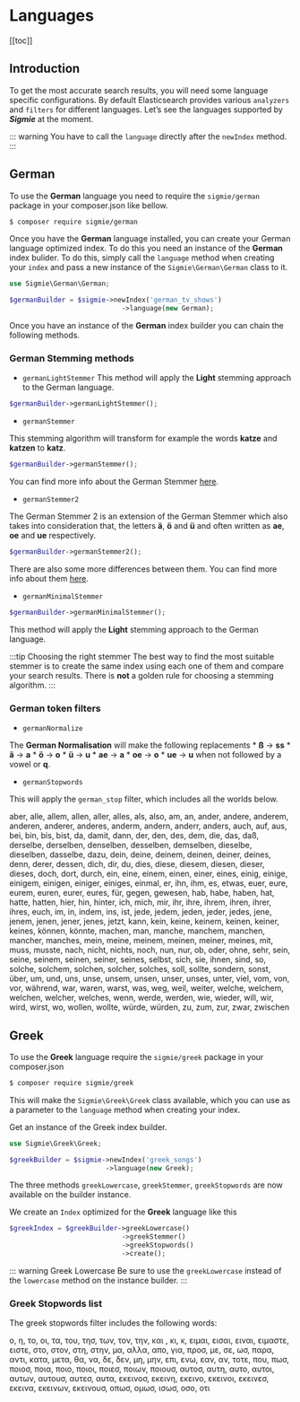 # Languages
[[toc]]

## Introduction

To get the most accurate search results, you will need some language specific configurations. By default Elasticsearch provides various `analyzers` and `filters` for different languages. Let’s see the languages supported by ***Sigmie*** at the moment. 

::: warning
You have to call the `language` directly after the `newIndex` method.
:::

## German
To use the **German** language you need to require the `sigmie/german` package in your composer.json like bellow.
```sh
$ composer require sigmie/german
```

Once you have the **German** language installed, you can create your German language optimized index. To do this you need an instance of the **German** index bulider. To do this, simply call the `language` method when creating your `index` and pass a new instance of the `Sigmie\German\German` class to it.

```php
use Sigmie\German\German;

$germanBuilder = $sigmie->newIndex('german_tv_shows')
							->language(new German);
```

Once you have an instance of the **German** index builder you can chain the following methods.

### German Stemming methods
   * `germanLightStemmer`
  This method will apply the **Light** stemming approach to the German language.
```php
$germanBuilder->germanLightStemmer();
```

   * `germanStemmer`

This stemming algorithm will transform for example the words **katze** and **katzen** to **katz**.

```php
$germanBuilder->germanStemmer();
```

You can find more info about the German Stemmer [here](https://snowballstem.org/algorithms/german/stemmer.html).

  * `germanStemmer2`

   The German Stemmer 2 is an extension of the German Stemmer which also takes into consideration that, the letters  **ä**, **ö** and **ü** and often written as **ae**, **oe** and **ue** respectively.

```php
$germanBuilder->germanStemmer2();
```

There are also some more differences between them. You can find more info about them [here](https://snowballstem.org/algorithms/german2/stemmer.html).
   * `germanMinimalStemmer`
  
```php
$germanBuilder->germanMinimalStemmer();
```
  This method will apply the **Light** stemming approach to the German language.

:::tip Choosing the right stemmer
The best way to find the most suitable stemmer is to create the same index using each one of them and compare your search results. There is **not** a golden rule for choosing a stemming algorithm.
:::

### German token filters
   * `germanNormalize`

   The **German Normalisation** will make the following replacements
	 * **ß**  ->  **ss**
	 * **ä** -> **a**
	 * 	 **ö** -> **o**
	 * 	 **ü** -> **u**
	 * 	 **ae** -> **a**
	 * 	 **oe** -> **o**
	 * 	 **ue** -> **u** when not followed by a vowel or **q**.

   * `germanStopwords`

This will apply the `german_stop` filter, which includes all the worlds below. 

aber, alle, allem, allen, aller, alles, als, also, am, an, ander, andere, anderem, anderen, anderer, anderes, anderm, andern, anderr, anders, auch, auf, aus, bei, bin, bis, bist, da, damit, dann, der, den, des, dem, die, das, daß, derselbe, derselben, denselben, desselben, demselben, dieselbe, dieselben, dasselbe, dazu, dein, deine, deinem, deinen, deiner, deines, denn, derer, dessen, dich, dir, du, dies, diese, diesem, diesen, dieser, dieses, doch, dort, durch, ein, eine, einem, einen, einer, eines, einig, einige, einigem, einigen, einiger, einiges, einmal, er, ihn, ihm, es, etwas, euer, eure, eurem, euren, eurer, eures, für, gegen, gewesen, hab, habe, haben, hat, hatte, hatten, hier, hin, hinter, ich, mich, mir, ihr, ihre, ihrem, ihren, ihrer, ihres, euch, im, in, indem, ins, ist, jede, jedem, jeden, jeder, jedes, jene, jenem, jenen, jener, jenes, jetzt, kann, kein, keine, keinem, keinen, keiner, keines, können, könnte, machen, man, manche, manchem, manchen, mancher, manches, mein, meine, meinem, meinen, meiner, meines, mit, muss, musste, nach, nicht, nichts, noch, nun, nur, ob, oder, ohne, sehr, sein, seine, seinem, seinen, seiner, seines, selbst, sich, sie, ihnen, sind, so, solche, solchem, solchen, solcher, solches, soll, sollte, sondern, sonst, über, um, und, uns, unse, unsem, unsen, unser, unses, unter, viel, vom, von, vor, während, war, waren, warst, was, weg, weil, weiter, welche, welchem, welchen, welcher, welches, wenn, werde, werden, wie, wieder, will, wir, wird, wirst, wo, wollen, wollte, würde, würden, zu, zum, zur, zwar, zwischen

## Greek
To use the **Greek** language require the `sigmie/greek` package in your composer.json
```sh
$ composer require sigmie/greek
```

This will make the `Sigmie\Greek\Greek` class available, which you can use as a parameter to the `language` method when creating your index.

Get an instance of the Greek index builder.
```php
use Sigmie\Greek\Greek;

$greekBuilder = $sigmie->newIndex('greek_songs')
						->language(new Greek);
```

The three methods `greekLowercase`, `greekStemmer`, `greekStopwords` are now available on the builder instance. 

We create an `Index` optimized for the **Greek** language like this

```php
$greekIndex = $greekBuilder->greekLowercase()
            				->greekStemmer()
            				->greekStopwords()
            				->create();
``` 

::: warning Greek Lowercase
Be sure to use the `greekLowercase` instead of the `lowercase` method on the instance builder. 
:::

### Greek Stopwords list 
The greek stopwords filter includes the following words:

ο, η, το, οι, τα, του, τησ, των, τον, την, και , κι, κ, ειμαι, εισαι, ειναι, ειμαστε, ειστε, στο, στον, στη, στην, μα, αλλα, απο, για, προσ, με, σε, ωσ, παρα, αντι, κατα, μετα, θα, να, δε, δεν, μη, μην, επι, ενω, εαν, αν, τοτε, που, πωσ, ποιοσ, ποια, ποιο, ποιοι, ποιεσ, ποιων, ποιουσ, αυτοσ, αυτη, αυτο, αυτοι, αυτων, αυτουσ, αυτεσ, αυτα, εκεινοσ, εκεινη, εκεινο, εκεινοι, εκεινεσ, εκεινα, εκεινων, εκεινουσ, οπωσ, ομωσ, ισωσ, οσο, οτι
